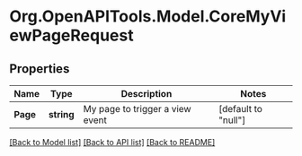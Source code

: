 # Org.OpenAPITools.Model.CoreMyViewPageRequest

## Properties

Name | Type | Description | Notes
------------ | ------------- | ------------- | -------------
**Page** | **string** | My page to trigger a view event | [default to "null"]

[[Back to Model list]](../README.md#documentation-for-models) [[Back to API list]](../README.md#documentation-for-api-endpoints) [[Back to README]](../README.md)

